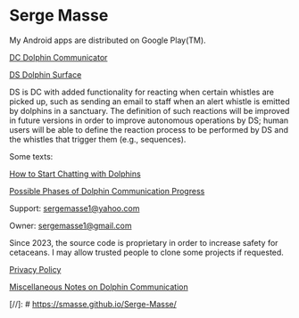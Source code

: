 # Serge Masse

My Android apps are distributed on Google Play(TM).

[DC Dolphin Communicator](https://play.google.com/store/apps/details?id=sm.app.dc&pli=1)

[DS Dolphin Surface](https://play.google.com/store/apps/details?id=sm.app.ds&hl=en_US)

DS is DC with added functionality for reacting when certain whistles are picked up, such as sending an email to staff when an alert whistle is emitted by dolphins in a sanctuary. The definition of such reactions will be improved in future versions in order to improve autonomous operations by DS; human users will be able to define the reaction process to be performed by DS and the whistles that trigger them (e.g., sequences).

Some texts:

[How to Start Chatting with Dolphins](https://github.com/smasse/Serge-Masse/blob/main/How-to-chat-with-dolphins.md)

[Possible Phases of Dolphin Communication Progress](https://github.com/smasse/Serge-Masse/blob/main/phases.md) 

Support: sergemasse1@yahoo.com

Owner: sergemasse1@gmail.com

Since 2023, the source code is proprietary in order to increase safety for cetaceans. I may allow trusted people to clone some projects if requested.

[Privacy Policy](https://github.com/smasse/Serge-Masse/blob/main/privacy-policy.md)

[Miscellaneous Notes on Dolphin Communication](https://github.com/smasse/Serge-Masse/blob/main/Notes.md)

[//]: # https://smasse.github.io/Serge-Masse/ 
